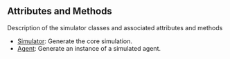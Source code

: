 ## Attributes and Methods
Description of the simulator classes and associated attributes and methods

- [Simulator](Simulator): Generate the core simulation.
- [Agent](Agent): Generate an instance of a simulated agent. 

